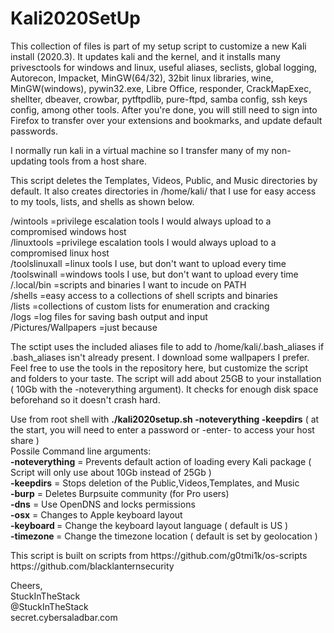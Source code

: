 <h1> Kali2020SetUp </h1>

<p>This collection of files is part of my setup script to customize a new Kali install (2020.3). It updates kali and the kernel, and it installs many privesctools for windows and linux, useful aliases, seclists, global logging, Autorecon, Impacket, MinGW(64/32), 32bit linux libraries, wine, MinGW(windows), pywin32.exe, Libre Office, responder, CrackMapExec, shellter, dbeaver, crowbar, pytftpdlib, pure-ftpd, samba config, ssh keys config, among other tools.  After you're done, you will still need to sign into Firefox to transfer over your extensions and bookmarks, and update default passwords.</p>
<p></p>
<p>I normally run kali in a virtual machine so I transfer many of my non-updating tools from a host share.  </p>
<p></p>
<p>This script deletes the Templates, Videos, Public, and Music directories by default.  It also creates directories in /home/kali/ that I use for easy access to my tools, lists, and shells as shown below.</p>
<p></p>
   /wintools      =privilege escalation tools I would always upload to a compromised windows host  <br>
   /linuxtools    =privilege escalation tools I would always upload to a compromised linux host  <br>
   /toolslinuxall =linux tools I use, but don't want to upload every time  <br>
   /toolswinall   =windows tools I use, but don't want to upload every time  <br>
   /.local/bin    =scripts and binaries I want to incude on PATH  <br>
   /shells        =easy access to a collections of shell scripts and binaries  <br>
   /lists         =collections of custom lists for enumeration and cracking  <br>
   /logs          =log files for saving bash output and input  <br>
   /Pictures/Wallpapers =just because  <br>
<p></p>
<p>The sctipt uses the included aliases file to add to /home/kali/.bash_aliases if .bash_aliases isn't already present. 
I download some wallpapers I prefer.  Feel free to use the tools in the repository here, but customize the script and folders to your taste.  
The script will add about 25GB to your installation ( 10Gb with the -noteverything argument). It checks for enough disk space beforehand so it doesn't crash hard.</p>
<p></p>
<p>Use from root shell with  <strong>./kali2020setup.sh -noteverything -keepdirs</strong>  ( at the start, you will need to enter a password or -enter- to access your host share )<br>
  Possile Command line arguments:  <br>
    <strong>-noteverything</strong> = Prevents default action of loading every Kali package ( Script will only use about 10Gb instead of 25Gb )<br>
    <strong>-keepdirs</strong> = Stops deletion of the Public,Videos,Templates, and Music  <br>
    <strong>-burp</strong>     = Deletes Burpsuite community (for Pro users)  <br>
    <strong>-dns</strong>      = Use OpenDNS and locks permissions  <br>
    <strong>-osx</strong>      = Changes to Apple keyboard layout  <br>
    <strong>-keyboard <value></strong> = Change the keyboard layout language  ( default is US )  <br>
    <strong>-timezone <value></strong> = Change the timezone location ( default is set by geolocation )  <br>
<p></p>
<p></p>
<p>This script is built on scripts from   https://github.com/g0tmi1k/os-scripts  https://github.com/blacklanternsecurity</p>
<p></p>
Cheers,  <br>
StuckInTheStack  <br>
@StuckInTheStack  <br>
secret.cybersaladbar.com
